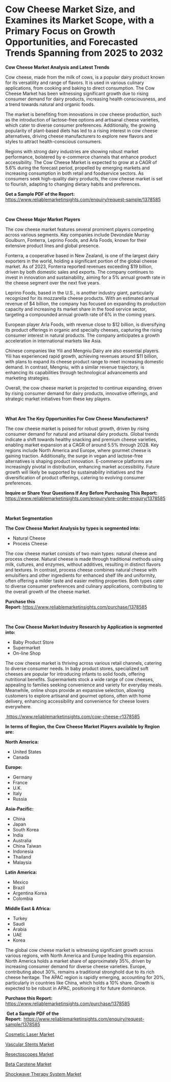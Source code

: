 <p><h1>Cow Cheese Market Size, and Examines its Market Scope, with a Primary Focus on Growth Opportunities, and Forecasted Trends Spanning from 2025 to 2032</h1></p><p><strong>Cow Cheese Market Analysis and Latest Trends</strong></p>
<p><p>Cow cheese, made from the milk of cows, is a popular dairy product known for its versatility and range of flavors. It is used in various culinary applications, from cooking and baking to direct consumption. The Cow Cheese Market has been witnessing significant growth due to rising consumer demand for dairy products, increasing health consciousness, and a trend towards natural and organic foods. </p><p>The market is benefiting from innovations in cow cheese production, such as the introduction of lactose-free options and artisanal cheese varieties, which cater to diverse consumer preferences. Additionally, the growing popularity of plant-based diets has led to a rising interest in cow cheese alternatives, driving cheese manufacturers to explore new flavors and styles to attract health-conscious consumers.</p><p>Regions with strong dairy industries are showing robust market performance, bolstered by e-commerce channels that enhance product accessibility. The Cow Cheese Market is expected to grow at a CAGR of 5.6% during the forecast period, propelled by emerging markets and increasing consumption in both retail and foodservice sectors. As consumers seek high-quality dairy products, the cow cheese market is set to flourish, adapting to changing dietary habits and preferences.</p></p>
<p><strong>Get a Sample PDF of the Report:&nbsp;</strong> <a href="https://www.reliablemarketinsights.com/enquiry/request-sample/1378585?utm_campaign=3209&utm_medium=2&utm_source=Github&utm_content=ia&utm_term=07042025&utm_id=cow-cheese">https://www.reliablemarketinsights.com/enquiry/request-sample/1378585</a></p>
<p>&nbsp;</p>
<p><strong>Cow Cheese Major Market Players</strong></p>
<p><p>The cow cheese market features several prominent players competing across various segments. Key companies include Devondale Murray Goulburn, Fonterra, Leprino Foods, and Arla Foods, known for their extensive product lines and global presence.</p><p>Fonterra, a cooperative based in New Zealand, is one of the largest dairy exporters in the world, holding a significant portion of the global cheese market. As of 2023, Fonterra reported revenues exceeding $19 billion, driven by both domestic sales and exports. The company continues to invest in innovation and sustainability, aiming for a 5% annual growth rate in the cheese segment over the next five years.</p><p>Leprino Foods, based in the U.S., is another industry giant, particularly recognized for its mozzarella cheese products. With an estimated annual revenue of $4 billion, the company has focused on expanding its production capacity and increasing its market share in the food service sector, targeting a compounded annual growth rate of 6% in the coming years.</p><p>European player Arla Foods, with revenue close to $12 billion, is diversifying its product offerings in organic and specialty cheeses, capturing the rising consumer interest in natural products. The company anticipates a growth acceleration in international markets like Asia.</p><p>Chinese companies like Yili and Mengniu Dairy are also essential players. Yili has experienced rapid growth, achieving revenues around $11 billion, with plans to expand its cheese product range to meet increasing domestic demand. In contrast, Mengniu, with a similar revenue trajectory, is enhancing its capabilities through technological advancements and marketing strategies.</p><p>Overall, the cow cheese market is projected to continue expanding, driven by rising consumer demand for dairy products, innovative offerings, and strategic market initiatives from these key players.</p></p>
<p>&nbsp;</p>
<p><strong>What Are The Key Opportunities For Cow Cheese Manufacturers?</strong></p>
<p><p>The cow cheese market is poised for robust growth, driven by rising consumer demand for natural and artisanal dairy products. Global trends indicate a shift towards healthy snacking and premium cheese varieties, enabling market expansion at a CAGR of around 5.5% through 2028. Key regions include North America and Europe, where gourmet cheese is gaining traction. Additionally, the surge in vegan and lactose-free alternatives is shaping product innovation. E-commerce platforms are increasingly pivotal in distribution, enhancing market accessibility. Future growth will likely be supported by sustainability initiatives and the diversification of product offerings, catering to evolving consumer preferences.</p></p>
<p><strong>Inquire or Share Your Questions If Any Before Purchasing This Report:</strong> <a href="https://www.reliablemarketinsights.com/enquiry/pre-order-enquiry/1378585?utm_campaign=3209&utm_medium=2&utm_source=Github&utm_content=ia&utm_term=07042025&utm_id=cow-cheese">https://www.reliablemarketinsights.com/enquiry/pre-order-enquiry/1378585</a></p>
<p>&nbsp;</p>
<p><strong>Market Segmentation</strong></p>
<p><strong>The Cow Cheese Market Analysis by types is segmented into:</strong></p>
<p><ul><li>Natural Cheese</li><li>Process Cheese</li></ul></p>
<p><p>The cow cheese market consists of two main types: natural cheese and process cheese. Natural cheese is made through traditional methods using milk, cultures, and enzymes, without additives, resulting in distinct flavors and textures. In contrast, process cheese combines natural cheese with emulsifiers and other ingredients for enhanced shelf life and uniformity, often offering a milder taste and easier melting properties. Both types cater to diverse consumer preferences and culinary applications, contributing to the overall growth of the cheese market.</p></p>
<p><strong>Purchase this Report:&nbsp;</strong><a href="https://www.reliablemarketinsights.com/purchase/1378585?utm_campaign=3209&utm_medium=2&utm_source=Github&utm_content=ia&utm_term=07042025&utm_id=cow-cheese">https://www.reliablemarketinsights.com/purchase/1378585</a></p>
<p>&nbsp;</p>
<p><strong>The Cow Cheese Market Industry Research by Application is segmented into:</strong></p>
<p><ul><li>Baby Product Store</li><li>Supermarket</li><li>On-line Shop</li></ul></p>
<p><p>The cow cheese market is thriving across various retail channels, catering to diverse consumer needs. In baby product stores, specialized soft cheeses are popular for introducing infants to solid foods, offering nutritional benefits. Supermarkets stock a wide range of cow cheeses, appealing to families seeking convenience and variety for everyday meals. Meanwhile, online shops provide an expansive selection, allowing customers to explore artisanal and gourmet options, often with home delivery, enhancing accessibility and convenience for cheese lovers everywhere.</p></p>
<p><a href="https://www.reliablemarketinsights.com/cow-cheese-r1378585?utm_campaign=3209&utm_medium=2&utm_source=Github&utm_content=ia&utm_term=07042025&utm_id=cow-cheese">&nbsp;https://www.reliablemarketinsights.com/cow-cheese-r1378585</a></p>
<p><strong>In terms of Region, the Cow Cheese Market Players available by Region are:</strong></p>
<p>
    <p> <strong> North America: </strong>
        <ul>
            <li>United States</li>
            <li>Canada</li>
        </ul>
        </p> 
    <p> <strong> Europe: </strong>
        <ul>
            <li>Germany</li>
            <li>France</li>
            <li>U.K.</li>
            <li>Italy</li>
            <li>Russia</li>
        </ul>
        </p> 
    <p> <strong> Asia-Pacific: </strong>
        <ul>
            <li>China</li>
            <li>Japan</li>
            <li>South Korea</li>
            <li>India</li>
            <li>Australia</li>
            <li>China Taiwan</li>
            <li>Indonesia</li>
            <li>Thailand</li>
            <li>Malaysia</li>
        </ul>
        </p> 
    <p> <strong> Latin America: </strong>
        <ul>
            <li>Mexico</li>
            <li>Brazil</li>
            <li>Argentina Korea</li>
            <li>Colombia</li>
        </ul>
        </p> 
    <p> <strong> Middle East & Africa: </strong>
        <ul>
            <li>Turkey</li>
            <li>Saudi</li>
            <li>Arabia</li>
            <li>UAE</li>
            <li>Korea</li>
        </ul>
    </p>
    </p>
<p><p>The global cow cheese market is witnessing significant growth across various regions, with North America and Europe leading this expansion. North America holds a market share of approximately 35%, driven by increasing consumer demand for diverse cheese varieties. Europe, contributing about 30%, remains a traditional stronghold due to its rich cheese heritage. The APAC region is rapidly emerging, accounting for 20%, particularly in countries like China, which holds a 10% share. Growth is expected to be robust in APAC, positioning it for future dominance.</p></p>
<p><strong>Purchase this Report: </strong><a href="https://www.reliablemarketinsights.com/purchase/1378585?utm_campaign=3209&utm_medium=2&utm_source=Github&utm_content=ia&utm_term=07042025&utm_id=cow-cheese">https://www.reliablemarketinsights.com/purchase/1378585</a></p>
<p>&nbsp;<strong>Get a Sample PDF of the Report:&nbsp;&nbsp;</strong><a href="https://www.reliablemarketinsights.com/enquiry/request-sample/1378585?utm_campaign=3209&utm_medium=2&utm_source=Github&utm_content=ia&utm_term=07042025&utm_id=cow-cheese">https://www.reliablemarketinsights.com/enquiry/request-sample/1378585</a></p>
<p><strong></strong></p>
<p><p><a href="https://www.linkedin.com/pulse/qualitative-quantitative-insights-cosmetic-laser-market-euqif?utm_campaign=3209&utm_medium=2&utm_source=Github&utm_content=ia&utm_term=07042025&utm_id=cow-cheese">Cosmetic Laser Market</a></p><p><a href="https://www.linkedin.com/pulse/vascular-stents-market-industry-trends-forecast-period-from-fgvxf?utm_campaign=3209&utm_medium=2&utm_source=Github&utm_content=ia&utm_term=07042025&utm_id=cow-cheese">Vascular Stents Market</a></p><p><a href="https://www.linkedin.com/pulse/trends-resectoscopes-market-2025-2032-expected-growth-rate-15-mlbte?utm_campaign=3209&utm_medium=2&utm_source=Github&utm_content=ia&utm_term=07042025&utm_id=cow-cheese">Resectoscopes Market</a></p><p><a href="https://github.com/ancsyanagha/Market-Research-Report-List-1/blob/main/beta-carotene-market.md?utm_campaign=3209&utm_medium=2&utm_source=Github&utm_content=ia&utm_term=07042025&utm_id=cow-cheese">Beta Carotene Market</a></p><p><a href="https://www.linkedin.com/pulse/market-report-years-2025-2032-43-cagrshowing-significant-tzamf?utm_campaign=3209&utm_medium=2&utm_source=Github&utm_content=ia&utm_term=07042025&utm_id=cow-cheese">Shockwave Therapy System Market</a></p></p>